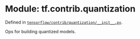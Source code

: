 <div itemscope itemtype="http://developers.google.com/ReferenceObject">
<meta itemprop="name" content="tf.contrib.quantization" />
</div>

# Module: tf.contrib.quantization



Defined in [`tensorflow/contrib/quantization/__init__.py`](https://www.tensorflow.org/code/tensorflow/contrib/quantization/__init__.py).

Ops for building quantized models.

